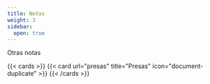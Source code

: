 ```yaml
---
title: Notas
weight: 3
sidebar:
  open: true
---
```


Otras notas 

{{< cards >}}
  {{< card url="presas" title="Presas" icon="document-duplicate" >}}
{{< /cards >}}
